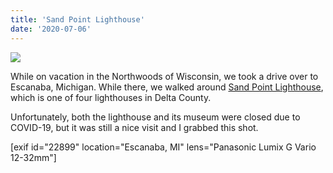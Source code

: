 ```yaml
---
title: 'Sand Point Lighthouse'
date: '2020-07-06'
---
```


[![](images/P1160019-811x1080.jpeg)](https://gregrickaby.com/wp-content/uploads/2020/07/P1160019.jpeg)

While on vacation in the Northwoods of Wisconsin, we took a drive over to Escanaba, Michigan. While there, we walked around [Sand Point Lighthouse](https://en.wikipedia.org/wiki/Sand_Point_Light), which is one of four lighthouses in Delta County.

Unfortunately, both the lighthouse and its museum were closed due to COVID-19, but it was still a nice visit and I grabbed this shot.

\[exif id="22899" location="Escanaba, MI" lens="Panasonic Lumix G Vario 12-32mm"\]
